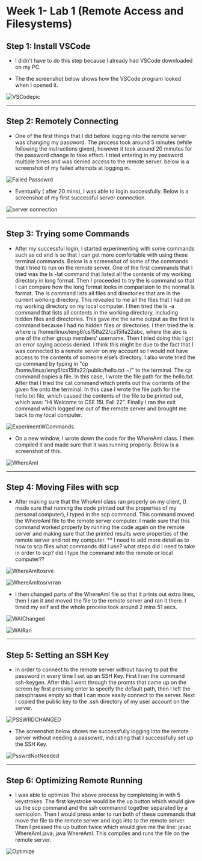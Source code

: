 # Week 1- Lab 1 (Remote Access and Filesystems)

## Step 1: Install VSCode

* I didn't have to do this step because I already had VSCode downloaded on my PC. 

* The the screenshot below shows how the VSCode program looked when I opened it. 

![VSCodepic](VScodeInstall.png)

___

## Step 2: Remotely Connecting

* One of the first things that I did before logging into the remote server was changing my password. The process took around 5 minutes (while following the instructions given), however it took around 20 minutes for the password change to take effect. I tried entering in my password multiple times and was denied access to the remote server. below is  a screenshot of my failed attempts at logging in.

![Failed Passowrd](PasswordError.png)

* Eventually ( after 20 mins), I was able to login successfully. Below is a screenshot of my first successful server connection. 

![server connection](FirstLogin.png)

___

## Step 3: Trying some Commands

* After my successful login, I started experimenting with some commands such as cd and ls so that I can get more comfortable with using these terminal commands. Below is a screenshot of some of the commands that I tried to run on the remote server. One of the first commands that I tried was the ls -lat command that listed all the contents of my working directory in long format. Then I proceeded to try the ls command so that I can compare how the long format looks in comparision to the normal ls format. The ls command lists all files and directories that are in the current working directory. This revealed to me all the files that I had on my working directory on my local computer. I then tried the ls -a command that lists all contents in the working directory, including hidden files and directories. This gave me the same output as the first ls command because I had no hidden files or directories. I then tried the ls <directory> where <directory> is /home/linux/ieng6/cs15lfa22/cs15lfa22abc, where the abc is one of the other group members’ username. Then I tried doing this I got an error saying access denied. I think this might be due to the fact that I was connected to a remote server on my account so I would not have access to the contents of someone else’s directory. I also wrote tried the cp command by typing in "cp /home/linux/ieng6/cs15lfa22/public/hello.txt ~/" to the terminal. The cp command copies a file. In this case, I wrote the file path for the hello.txt. After that I tried the cat command which prints out thw contents of the given file onto the terminal. In this case I wrote the file path for the hello.txt file, which caused the contents of the file to be printed out, which was: "Hi Welcome to CSE 15L Fall 22". Finally I ran the exit command which logged me out of the remote server and brought me back to my local computer. 

![ExperimentWCommands](ExpWCommands.png)

* On a new window, I wrote down the code for the WhereAmI class. I then compiled it and made sure that it was running properly. Below is a screenshot of this.

![WhereAmI](WhereAmI1stAttmpt.png)

___

## Step 4: Moving Files with scp

* After making sure that the WhoAmI class ran properly on my client, (I made sure that running the code printed out the properties of my personal computer), I typed in the scp command. This command moved the WhereAmI file to the remote server computer. I made sure that this command worked properly by running the code again on the remote server and making sure that the printed results were properties of the remote server and not my computer. ** I need to add more detail as to how to scp files.what commands did I use? what steps did I need to take in order to scp? did I type the command into the remote or local computer??



![WhereAmItosrve](WAISenttoServer.png)

![WhereAmItosrvrran](WAIRanOnSrvr.png)

* I then changed parts of the WhereAmI file so that it prints out extra lines, then I ran it and moved the file to the remote server and ran it there. I timed my self and the whole process took around 2 mins 51 secs. 

![WAIChanged](changedtheWAI.png)

![WAIRan](ranTheChangedWAI.png)

___

## Step 5: Setting an SSH Key

* In order to connect to the remote server without having to put the password in every time I set up an SSH Key. First I ran the command ssh-keygen. After this I went through the promts that came up on the screen by first pressing enter to specify the default path, then I left the passphrases empty so that I can more easily connect to the server. Next I copied the public key to the .ssh directory of my user account on the server. 

![PSSWRDCHANGED](chnagedPassword.png)

* The screenshot below shows me successfully logging into the remote server without needing a passowrd, indicating that I successfully set up the SSH Key.

![PsswrdNotNeeded](passwordNotReqd.png)

___

## Step 6: Optimizing Remote Running

* I was able to optimize The above process by completeing in with 5 keystrokes. The first keystroke would be the up button which would give us the scp command and the ssh commannd together separated by a semicolon. Then I would press enter to run both of these commands that move the file to the remote server and logs into to the remote server. Then I pressed the up button twice which would give me the line: javac WhereAmI.java; java WhereAmI. This compiles and runs the file on the remote server. 

![Optimize](optmzation.png)
